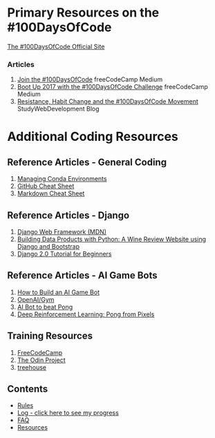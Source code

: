 # Primary Resources on the #100DaysOfCode

[The #100DaysOfCode Official Site](http://100daysofcode.com/)

### Articles
1. [Join the #100DaysOfCode](https://medium.freecodecamp.com/join-the-100daysofcode-556ddb4579e4) freeCodeCamp Medium
2. [Boot Up 2017 with the #100DaysOfCode Challenge](https://medium.freecodecamp.com/start-2017-with-the-100daysofcode-improved-and-updated-18ce604b237b) freeCodeCamp Medium 
3. [Resistance, Habit Change and the #100DaysOfCode Movement](https://studywebdevelopment.com/100-days-of-code.html) StudyWebDevelopment Blog

# Additional Coding Resources

## Reference Articles - General Coding
1. [Managing Conda Environments](https://conda.io/docs/user-guide/tasks/manage-environments.html)
2. [GitHub Cheat Sheet](https://services.github.com/on-demand/downloads/github-git-cheat-sheet.pdf)
3. [Markdown Cheat Sheet](https://guides.github.com/pdfs/markdown-cheatsheet-online.pdf)

## Reference Articles - Django
1. [Django Web Framework (MDN)](https://developer.mozilla.org/en-US/docs/Learn/Server-side/Django)
2. [Building Data Products with Python: A Wine Review Website using Django and Bootstrap]()
3. [Django 2.0 Tutorial for Beginners](https://djangoforbeginners.com)

## Reference Articles - AI Game Bots
1. [How to Build an AI Game Bot](https://medium.freecodecamp.org/how-to-build-an-ai-game-bot-using-openai-gym-and-universe-f2eb9bfbb40a)
2. [OpenAI/Gym](https://gym.openai.com/docs/)
3. [AI Bot to beat Pong](https://medium.com/@dhruvp/how-to-write-a-neural-network-to-play-pong-from-scratch-956b57d4f6e0)
4. [Deep Reinforcement Learning: Pong from Pixels](http://karpathy.github.io/2016/05/31/rl/)

## Training Resources
1. [FreeCodeCamp](https://www.freecodecamp.com)
2. [The Odin Project](http://www.theodinproject.com/)
3. [treehouse](https://teamtreehouse.com)

## Contents
* [Rules](rules.md)
* [Log - click here to see my progress](log.md)
* [FAQ](FAQ.md)
* [Resources](resources.md)
